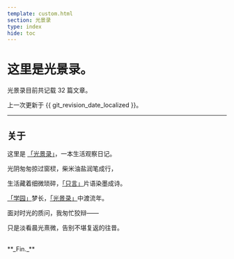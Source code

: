 ```yaml
---
template: custom.html
section: 光景录
type: index
hide: toc
---
```


# 这里是光景录。

光景录目前共记载 32 篇文章。

上一次更新于 {{ git_revision_date_localized }}。

---

## 关于

这里是 [「光景录」]，一本生活观察日记。

光阴匆匆掠过窗棂，柴米油盐润笔成行，

生活藏着细微琐碎，[「只言」]片语染墨成诗。

[「学园」]梦长，[「光景录」]中渡流年。

面对时光的质问，我匆忙狡辩——

只是淡看晨光熹微，告别不堪复返的往昔。

  [「光景录」]: /
  [「只言」]: /10
  [「学园」]: /parawiki

<br/>
**_Fin._**


